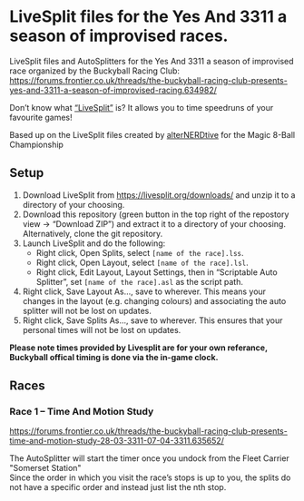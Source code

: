 # LiveSplit files for the Yes And 3311 a season of improvised races.

LiveSplit files and AutoSplitters for the Yes And 3311 a season of improvised race organized by the Buckyball Racing Club: <https://forums.frontier.co.uk/threads/the-buckyball-racing-club-presents-yes-and-3311-a-season-of-improvised-racing.634982/>

Don’t know what [“LiveSplit”](https://livesplit.org) is? It allows you to time speedruns of your favourite games!

Based up on the LiveSplit files created by [alterNERDtive](https://github.com/alterNERDtive/LiveSplit-Elite-Magic-8-Ball-Championship) for the Magic 8-Ball Championship 

## Setup

1. Download LiveSplit from <https://livesplit.org/downloads/> and unzip it to a directory of your choosing.
2. Download this repository (green button in the top right of the repostory view → “Download ZIP”) and extract it to a directory of your choosing. Alternatively, clone the git repository.
3. Launch LiveSplit and do the following:
   - Right click, Open Splits, select `[name of the race].lss`.
   - Right click, Open Layout, select `[name of the race].lsl`.
   - Right click, Edit Layout, Layout Settings, then in “Scriptable Auto Splitter”, set `[name of the race].asl` as the script path.
4. Right click, Save Layout As…, save to wherever. This means your changes in the layout (e.g. changing colours) and associating the auto splitter will not be lost on updates.
5. Right click, Save Splits As…, save to wherever. This ensures that your personal times will not be lost on updates.

**Please note times provided by Livesplit are for your own referance, Buckyball offical timing is done via the in-game clock.**


## Races

### Race 1 – Time And Motion Study

<https://forums.frontier.co.uk/threads/the-buckyball-racing-club-presents-time-and-motion-study-28-03-3311-07-04-3311.635652/>

The AutoSplitter will start the timer once you undock from the Fleet Carrier "Somerset Station"   
Since the order in which you visit the race’s stops is up to you, the splits do not have a specific order and instead just list the nth stop.   


